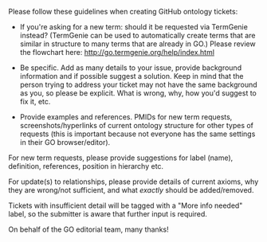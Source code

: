 Please follow these guidelines when creating GitHub ontology tickets:

- If you're asking for a new term: should it be requested via TermGenie instead? (TermGenie can be used to automatically create terms that are similar in structure to many terms that are already in GO.) Please review the flowchart here: http://go.termgenie.org/help/index.html

- Be specific. Add as many details to your issue, provide background information and if possible suggest a solution. Keep in mind that the person trying to address your ticket may not have the same background as you, so please be explicit. What is wrong, why, how you'd suggest to fix it, etc.
- Provide examples and references. PMIDs for new term requests, screenshots/hyperlinks of current ontology structure for other types of requests (this is important because not everyone has the same settings in their GO browser/editor). 

For new term requests, please provide suggestions for label (name), definition, references, position in hierarchy etc.

For update(s) to relationships, please provide details of current axioms, why they are wrong/not sufficient, and what *exactly* should be added/removed.

Tickets with insufficient detail will be tagged with a "More info needed" label, so the submitter is aware that further input is required.

On behalf of the GO editorial team, many thanks!

